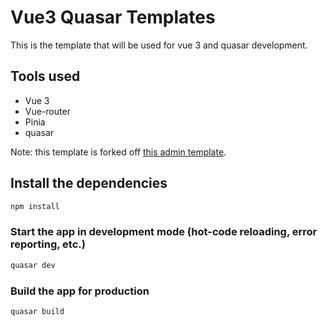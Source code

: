 # Vue3 Quasar Templates

This is the template that will be used for vue 3 and quasar development.

## Tools used

- Vue 3
- Vue-router
- Pinia
- quasar 

Note: this template is forked off [this admin template](https://github.com/pratik227/quasar-admin).


## Install the dependencies
```bash
npm install
```

### Start the app in development mode (hot-code reloading, error reporting, etc.)
```bash
quasar dev
```


### Build the app for production
```bash
quasar build
```


